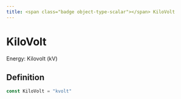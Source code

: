 ```yaml
---
title: <span class="badge object-type-scalar"></span> KiloVolt
---
```

# <span class="badge object-type-scalar"></span> KiloVolt

Energy: Kilovolt (kV)

## Definition

```go
const KiloVolt = "kvolt"
```

